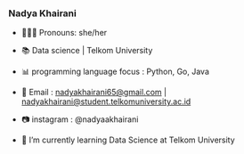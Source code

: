 ### Nadya Khairani
- 👩🏻‍💻 Pronouns: she/her
- 📚 Data science | Telkom University
- 📊 programming language focus : Python, Go, Java

- 📩 Email : nadyakhairani65@gmail.com | nadyakhairani@student.telkomuniversity.ac.id
- 📷 instagram : @nadyaakhairani 

- 🌱 I’m currently learning Data Science at Telkom University
 
